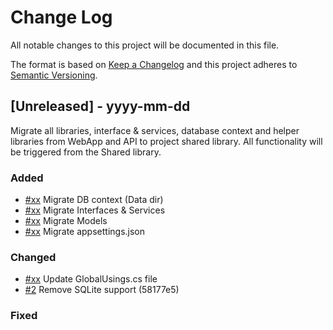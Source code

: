 # Change Log

All notable changes to this project will be documented in this file.
 
The format is based on [Keep a Changelog](http://keepachangelog.com/)
and this project adheres to [Semantic Versioning](http://semver.org/).
 
## [Unreleased] - yyyy-mm-dd
 
Migrate all libraries, interface & services, database context and helper libraries from WebApp and API to project shared library. All functionality will be triggered from the Shared library.
 
### Added
- [#xx](http://tickets.projectname.com/browse/PROJECTNAME-XXXX)
  Migrate DB context (Data dir)
- [#xx](http://tickets.projectname.com/browse/PROJECTNAME-YYYY)
  Migrate Interfaces & Services
- [#xx]()
  Migrate Models
- [#xx]()
  Migrate appsettings.json
 
### Changed
- [#xx]()
  Update GlobalUsings.cs file
- [#2]()
  Remove SQLite support (58177e5)
  
### Fixed
 